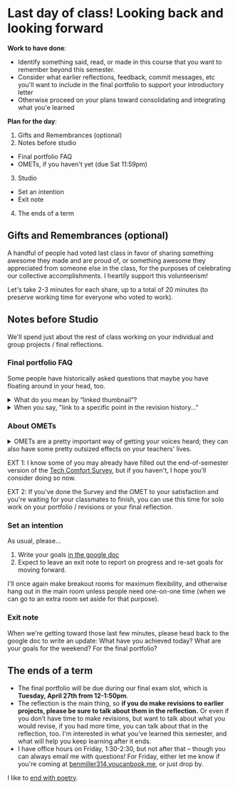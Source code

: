 # Last day of class! Looking back and looking forward

**Work to have done**:

* Identify something said, read, or made in this course that you want to remember beyond this semester.
* Consider what earlier reflections,  feedback, commit messages, etc you'll want to include in the final portfolio to support your introductory letter
* Otherwise proceed on your plans toward consolidating and integrating what you'e learned

**Plan for the day**:

1. Gifts and Remembrances (optional)
2. Notes before studio
  - Final portfolio FAQ
  - OMETs, if you haven't yet (due Sat 11:59pm)
3. Studio
  - Set an intention
  - Exit note
4. The ends of a term


## Gifts and Remembrances (optional)
A handful of people had voted last class in favor of sharing something awesome they made and are proud of, or something awesome they appreciated from someone else in the class, for the purposes of celebrating our collective accomplishments. I heartily support this volunteerism!

Let's take 2-3 minutes for each share, up to a total of 20 minutes (to preserve working time for everyone who voted to work).

## Notes before Studio

We'll spend just about the rest of class working on your individual and group projects / final reflections.

### Final portfolio FAQ

Some people have historically asked  questions that maybe you have floating around in your head, too.

<details><summary>What do you mean by “linked thumbnail”?</summary>

<p>All I mean by <em>thumbnail</em> is a small picture; all I mean by <em>linked</em> is that it should be clickable, a hyperlink.</p>

<p>As you know from previous reflections, you can upload an image into your post on the Issue Queue just by dragging and dropping the file, which will generate some markup like this:</p>

<div class="language-markdown highlighter-rouge"><div class="highlight"><pre class="highlight"><code><span class="p">![</span><span class="nv">name-of-file.png</span><span class="p">](</span><span class="sx">https://somecrazylongURLthatGitHubauto-generates</span><span class="p">)</span>
</code></pre></div></div>

<p>If you want the image to link directly to your repository for that project, you would add another layer of markup, using the structure <code class="language-plaintext highlighter-rouge">[anchor](URL)</code>. So in this case, because the anchor is that whole long thing GitHub generated after the drag-and-drop, you’d link like this:</p>

<div class="language-markdown highlighter-rouge"><div class="highlight"><pre class="highlight"><code><span class="p">[</span><span class="nv">![name-of-file.png</span><span class="p">](</span><span class="sx">https://somecrazylongURLthatGitHubauto-generates</span><span class="p">)</span>](https://github.com/username/repo)
</code></pre></div></div>

<p>Note the double closing in the middle: close-parenthesis, close-bracket.</p>

<p>If that’s too annoying, you can also just paste the regular link underneath the image, like this:</p>

<pre><code class="language-Markdown">**Soundscape thumbnail:**

![name-of-file.png](somecrazylongURLthatGitHubauto-generates]

[Link to soundscape file](https://github.com/username/repo/blob/master/name-of-playable-file.mp3)
[Link to soundscape repository](https://github.com/username/repo)
</code></pre>
</details>
<details><summary>When you say, "link to a specific point in the revision history..."</summary>
<p><strong>When I ask you to link to a specific point in the revision history</strong>, i.e. for an earlier draft, you can follow the same setup as above. That is, you can use the structure <code class="language-plaintext highlighter-rouge">[anchor](URL)</code>.</p>
<p>But instead of getting the URL of the repo as a whole, <em>click through to the commit history, like you did for workshop, and grab the URL of the commit</em> that represents that past moment you want to compare to the present.</p>

<p>Hope that clarifies things!</p>

</details>

### About OMETs
<details><summary>OMETs are a pretty important way of getting your voices heard; they can also have some pretty outsized effects on your teachers' lives.</summary>

I know some of you have already turned in your surveys for the Office of Measurement and Evaluation of Teaching (yep, that's what OMET stands for). If so, you can feel free to work on your own projects, though I hope what I'm about to say is still useful information. Actually, I hope you all know this stuff already, but my experience has been otherwise, so I try to say it in every class:

<div class="alert alert-info">
Remember that these evaluations of teaching serve multiple purposes, and go to multiple audiences:
<ul>
<li>They'll go to my program director, to help determine if I should keep teaching this course; <!-- for adjuncts, that may make the difference in whether they get renewed again at all --></li>
<li>they'll become part of my portfolio application for tenure, read by other faculty inside and outside my department; <!-- again: renewal. also: promotion --></li>
<li>and, after grades are turned in, they'll go to me, so I can use them to revise and update the course. For that purpose, I especially value the free responses. (I also added a few Likert questions that are particular to this section of the course.)</li>
</ul>
</div>

The same is true for all your professors. For adjunct professors, OMET reviews may make the difference in whether they get renewed again at all.

So the OMETs are, as I said above, a pretty important way of getting your voices heard, which is a good thing; on the other hand, they can also powerfully affect hiring, especially for women, immigrants, and people of color. <strong>Please do your best to be fair, to be thoughtful, and to be considerate of how things like race, gender, and linguistic difference might color your responses.</strong> (Implicit biases can often be countered by bringing them to consciousness.)

<div class="alert alert-success">
If you haven't yet filled out your survey, please do so now. You should have a link to the survey on Canvas, or in your Pitt email.</div>

</details>

EXT 1: I know some of you may already have filled out the end-of-semester version of the <a href="http://bit.ly/cdm-tech-survey">Tech Comfort Survey</a>, but if you haven't, I hope you'll consider doing so now.

EXT 2: If you've done the Survey and the OMET to your satisfaction and you're waiting for your classmates to finish, you can use this time for solo work on your portfolio / revisions or your final reflection.

<!-- <div class="alert alert-white">
I'll turn off the Zoom recording and absent myself for a bit in a breakout room, just in case you want to talk amongst yourselves. Figure it'll take around 10 minutes? I'll monitor the completion rate to know when it's safe for me to come back. Or come find me if everyone's done.
</div> -->

### Set an intention

As usual, please...

1. Write your goals [in the google doc](http://bit.ly/cdm2021spring-notes)
2. Expect to leave an exit note to report on progress and re-set goals for moving forward.

I'll once again make breakout rooms for maximum flexibility, and otherwise hang out in the main room unless people need one-on-one time (when we can go to an extra room set aside for that purpose).

### Exit note

When we're getting toward those last few minutes, please head back to the google doc to write an update: What have you achieved today? What are your goals for the weekend? For the final portfolio?

## The ends of a term

* The final portfolio will be due during our final exam slot, which is **Tuesday, April 27th from 12-1:50pm**.
* The reflection is the main thing, so **if you do make revisions to earlier projects, please be sure to talk about them in the reflection.** Or even if you don’t have time to make revisions, but want to talk about what you would revise, if you had more time, you can talk about that in the reflection, too. I'm interested in what you've learned this semester, and what will help you keep learning after it ends.
* I have office hours on Friday, 1:30-2:30, but not after that – though you can always email me with questions! For Friday, either let me know if you're coming at [benmiller314.youcanbook.me](http://benmiller314.youcanbook.me), or just drop by.

<div class="alert alert-white">I like to <a href="https://www.poetryfoundation.org/poems/47785/at-the-san-francisco-airport">end with poetry</a>.</div>
